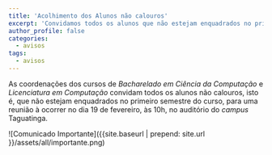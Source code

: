 ```yaml
---
title: 'Acolhimento dos Alunos não calouros'
excerpt: 'Convidamos todos os alunos que não estejam enquadrados no primeiro semestre para uma reunião à ocorrer no dia 19 de fevereiro, às 10h, no auditório do campus Taguatinga.'
author_profile: false
categories:
  - avisos
tags:
  - avisos
---
```


As coordenações dos cursos de *Bacharelado em Ciência da Computação* e *Licenciatura em Computação* convidam todos os alunos não calouros, isto é, que não estejam enquadrados no primeiro semestre do curso, para uma reunião à ocorrer no dia 19 de fevereiro, às 10h, no auditório do *campus* Taguatinga.


![Comunicado Importante]({{site.baseurl | prepend: site.url }}/assets/all/importante.png)

